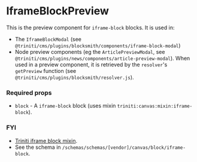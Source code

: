 # IframeBlockPreview

This is the preview component for `iframe-block` blocks. It is used in:
+ The `IframeBlockModal` (see `@triniti/cms/plugins/blocksmith/components/iframe-block-modal`)
+ Node preview components (eg the `ArticlePreviewModal`, see `@triniti/cms/plugins/news/components/article-preview-modal`). When used in a preview component, it is retrieved by the `resolver`'s `getPreview` function (see `@triniti/cms/plugins/blocksmith/resolver.js`).

### Required props
+ `block` - A `iframe-block` block (uses mixin `triniti:canvas:mixin:iframe-block`).

### FYI
+ [Triniti iframe block mixin](https://github.com/triniti/schemas/tree/master/schemas/triniti/canvas/mixin/iframe-block/latest.xml).
+ See the schema in `/schemas/schemas/[vendor]/canvas/block/iframe-block`.
